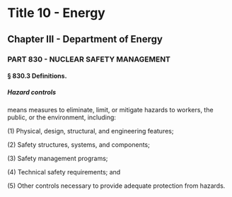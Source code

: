
# Title 10 - Energy
## Chapter III - Department of Energy
### PART 830 - NUCLEAR SAFETY MANAGEMENT
#### § 830.3 Definitions.
##### Hazard controls

means measures to eliminate, limit, or mitigate hazards to workers, the public, or the environment, including:

(1) Physical, design, structural, and engineering features;

(2) Safety structures, systems, and components;

(3) Safety management programs;

(4) Technical safety requirements; and

(5) Other controls necessary to provide adequate protection from hazards.
